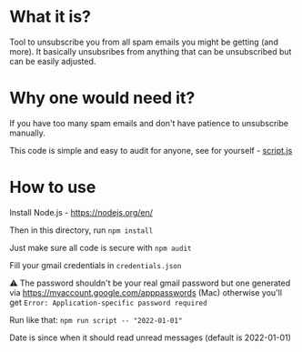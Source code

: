 # What it is?

Tool to unsubscribe you from all spam emails you might be getting (and more).
It basically unsubsribes from anything that can be unsubscribed but can be easily adjusted.

# Why one would need it? 

If you have too many spam emails and don't have patience to unsubscribe manually.

This code is simple and easy to audit for anyone, see for yourself - [script.js](./script.js)

# How to use

Install Node.js - https://nodejs.org/en/

Then in this directory, run `npm install`

Just make sure all code is secure with `npm audit`

Fill your gmail credentials in `credentials.json`

⚠️ The password shouldn't be your real gmail password but one generated via https://myaccount.google.com/apppasswords (Mac) otherwise you'll get `Error: Application-specific password required`

Run like that: `npm run script -- "2022-01-01"`

Date is since when it should read unread messages (default is 2022-01-01)
